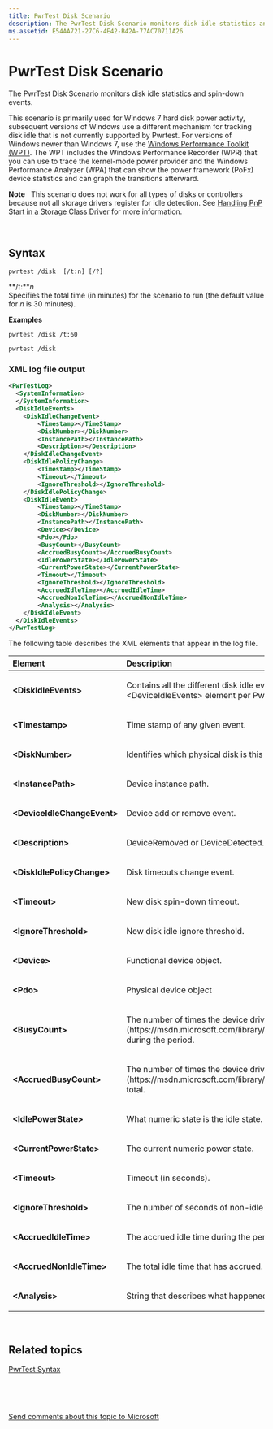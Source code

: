 ```yaml
---
title: PwrTest Disk Scenario
description: The PwrTest Disk Scenario monitors disk idle statistics and spin-down events.
ms.assetid: E54AA721-27C6-4E42-B42A-77AC70711A26
---
```


# PwrTest Disk Scenario


The PwrTest Disk Scenario monitors disk idle statistics and spin-down events.

This scenario is primarily used for Windows 7 hard disk power activity, subsequent versions of Windows use a different mechanism for tracking disk idle that is not currently supported by Pwrtest. For versions of Windows newer than Windows 7, use the [Windows Performance Toolkit (WPT)](http://go.microsoft.com/fwlink/p/?linkid=294280). The WPT includes the Windows Performance Recorder (WPR) that you can use to trace the kernel-mode power provider and the Windows Performance Analyzer (WPA) that can show the power framework (PoFx) device statistics and can graph the transitions afterward.

**Note**  
This scenario does not work for all types of disks or controllers because not all storage drivers register for idle detection. See [Handling PnP Start in a Storage Class Driver](https://msdn.microsoft.com/library/windows/hardware/ff554995) for more information.

 

## <span id="Syntax"></span><span id="syntax"></span><span id="SYNTAX"></span>Syntax


``` syntax
pwrtest /disk  [/t:n] [/?] 
```

<span id="_t_n"></span><span id="_T_N"></span>**/t:***n*  
Specifies the total time (in minutes) for the scenario to run (the default value for *n* is 30 minutes).

**Examples**

``` syntax
pwrtest /disk /t:60
```

``` syntax
pwrtest /disk
```

### <span id="XML_log_file_output"></span><span id="xml_log_file_output"></span><span id="XML_LOG_FILE_OUTPUT"></span>XML log file output

```XML
<PwrTestLog>
  <SystemInformation>
  </SystemInformation>
  <DiskIdleEvents> 
    <DiskIdleChangeEvent>
        <Timestamp></TimeStamp>
        <DiskNumber></DiskNumber>
        <InstancePath></InstancePath>
        <Description></Description>
    </DiskIdleChangeEvent>
    <DiskIdlePolicyChange>
        <Timestamp></TimeStamp>
        <Timeout></Timeout>
        <IgnoreThreshold></IgnoreThreshold>
    </DiskIdlePolicyChange>
    <DiskIdleEvent>
        <Timestamp></TimeStamp>
        <DiskNumber></DiskNumber>
        <InstancePath></InstancePath>
        <Device></Device>
        <Pdo></Pdo>
        <BusyCount></BusyCount>
        <AccruedBusyCount></AccruedBusyCount>
        <IdlePowerState></IdlePowerState>
        <CurrentPowerState></CurrentPowerState>
        <Timeout></Timeout>
        <IgnoreThreshold></IgnoreThreshold>
        <AccruedIdleTime></AccruedIdleTime>
        <AccruedNonIdleTime></AccruedNonIdleTime>
        <Analysis></Analysis>
    </DiskIdleEvent>
  </DiskIdleEvents>
</PwrTestLog> 
```

The following table describes the XML elements that appear in the log file.

<table>
<colgroup>
<col width="50%" />
<col width="50%" />
</colgroup>
<thead>
<tr class="header">
<th align="left">Element</th>
<th align="left">Description</th>
</tr>
</thead>
<tbody>
<tr class="odd">
<td align="left"><strong>&lt;DiskIdleEvents&gt;</strong></td>
<td align="left"><p>Contains all the different disk idle events. Only one &lt;DeviceIdleEvents&gt; element per PwrTest log file.</p></td>
</tr>
<tr class="even">
<td align="left"><strong>&lt;Timestamp&gt;</strong></td>
<td align="left"><p>Time stamp of any given event.</p></td>
</tr>
<tr class="odd">
<td align="left"><strong>&lt;DiskNumber&gt;</strong></td>
<td align="left"><p>Identifies which physical disk is this event for.</p></td>
</tr>
<tr class="even">
<td align="left"><strong>&lt;InstancePath&gt;</strong></td>
<td align="left"><p>Device instance path.</p></td>
</tr>
<tr class="odd">
<td align="left"><strong>&lt;DeviceIdleChangeEvent&gt;</strong></td>
<td align="left"><p>Device add or remove event.</p></td>
</tr>
<tr class="even">
<td align="left"><strong>&lt;Description&gt;</strong></td>
<td align="left"><p>DeviceRemoved or DeviceDetected.</p></td>
</tr>
<tr class="odd">
<td align="left"><strong>&lt;DiskIdlePolicyChange&gt;</strong></td>
<td align="left"><p>Disk timeouts change event.</p></td>
</tr>
<tr class="even">
<td align="left"><strong>&lt;Timeout&gt;</strong></td>
<td align="left"><p>New disk spin-down timeout.</p></td>
</tr>
<tr class="odd">
<td align="left"><strong>&lt;IgnoreThreshold&gt;</strong></td>
<td align="left"><p>New disk idle ignore threshold.</p></td>
</tr>
<tr class="even">
<td align="left"><strong>&lt;Device&gt;</strong></td>
<td align="left"><p>Functional device object.</p></td>
</tr>
<tr class="odd">
<td align="left"><strong>&lt;Pdo&gt;</strong></td>
<td align="left"><p>Physical device object</p></td>
</tr>
<tr class="even">
<td align="left"><strong>&lt;BusyCount&gt;</strong></td>
<td align="left"><p>The number of times the device driver called [<strong>PoSetDeviceBusy</strong>](https://msdn.microsoft.com/library/windows/hardware/ff559755) during the period.</p></td>
</tr>
<tr class="odd">
<td align="left"><strong>&lt;AccruedBusyCount&gt;</strong></td>
<td align="left"><p>The number of times the device driver call [<strong>PoSetDeviceBusy</strong>](https://msdn.microsoft.com/library/windows/hardware/ff559755) total.</p></td>
</tr>
<tr class="even">
<td align="left"><strong>&lt;IdlePowerState&gt;</strong></td>
<td align="left"><p>What numeric state is the idle state.</p></td>
</tr>
<tr class="odd">
<td align="left"><strong>&lt;CurrentPowerState&gt;</strong></td>
<td align="left"><p>The current numeric power state.</p></td>
</tr>
<tr class="even">
<td align="left"><strong>&lt;Timeout&gt;</strong></td>
<td align="left"><p>Timeout (in seconds).</p></td>
</tr>
<tr class="odd">
<td align="left"><strong>&lt;IgnoreThreshold&gt;</strong></td>
<td align="left"><p>The number of seconds of non-idle time to ignore</p></td>
</tr>
<tr class="even">
<td align="left"><strong>&lt;AccruedIdleTime&gt;</strong></td>
<td align="left"><p>The accrued idle time during the period.</p></td>
</tr>
<tr class="odd">
<td align="left"><strong>&lt;AccruedNonIdleTime&gt;</strong></td>
<td align="left"><p>The total idle time that has accrued.</p></td>
</tr>
<tr class="even">
<td align="left"><strong>&lt;Analysis&gt;</strong></td>
<td align="left"><p>String that describes what happened during the period.</p></td>
</tr>
</tbody>
</table>

 

## <span id="related_topics"></span>Related topics


[PwrTest Syntax](pwrtest-syntax.md)

 

 

[Send comments about this topic to Microsoft](mailto:wsddocfb@microsoft.com?subject=Documentation%20feedback%20[devtest\devtest]:%20PwrTest%20Disk%20Scenario%20%20RELEASE:%20%2811/17/2016%29&body=%0A%0APRIVACY%20STATEMENT%0A%0AWe%20use%20your%20feedback%20to%20improve%20the%20documentation.%20We%20don't%20use%20your%20email%20address%20for%20any%20other%20purpose,%20and%20we'll%20remove%20your%20email%20address%20from%20our%20system%20after%20the%20issue%20that%20you're%20reporting%20is%20fixed.%20While%20we're%20working%20to%20fix%20this%20issue,%20we%20might%20send%20you%20an%20email%20message%20to%20ask%20for%20more%20info.%20Later,%20we%20might%20also%20send%20you%20an%20email%20message%20to%20let%20you%20know%20that%20we've%20addressed%20your%20feedback.%0A%0AFor%20more%20info%20about%20Microsoft's%20privacy%20policy,%20see%20http://privacy.microsoft.com/default.aspx. "Send comments about this topic to Microsoft")





